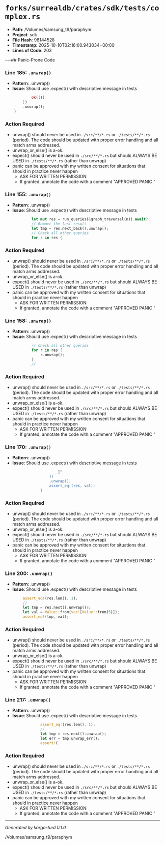 # `forks/surrealdb/crates/sdk/tests/complex.rs`

- **Path**: /Volumes/samsung_t9/paraphym
- **Project**: sdk
- **File Hash**: 98144528  
- **Timestamp**: 2025-10-10T02:16:00.943034+00:00  
- **Lines of Code**: 203

---## Panic-Prone Code


### Line 185: `.unwrap()`

- **Pattern**: .unwrap()
- **Issue**: Should use .expect() with descriptive message in tests

```rust
			Ok(())
		})
		.unwrap();
	}

```

### Action Required

- unwrap() should never be used in `./src/**/*.rs` or `./tests/**/*.rs` (period). The code should be updated with proper error handling and all match arms addressed.
- unwrap_or_else() is a-ok. 
- expect() should never be used in `./src/**/*.rs` but should ALWAYS BE USED in `./tests/**/*.rs` (rather than unwrap)
- panic can be approved with my written consent for situations that should in practice never happen  
  - ASK FOR WRITTEN PERMISSION
  - If granted, annotate the code with a comment "APPROVED PANIC "


### Line 155: `.unwrap()`

- **Pattern**: .unwrap()
- **Issue**: Should use .expect() with descriptive message in tests

```rust
			let mut res = run_queries(&graph_traversal(n)).await?;
			// Remove the last result
			let tmp = res.next_back().unwrap();
			// Check all other queries
			for r in res {
```

### Action Required

- unwrap() should never be used in `./src/**/*.rs` or `./tests/**/*.rs` (period). The code should be updated with proper error handling and all match arms addressed.
- unwrap_or_else() is a-ok. 
- expect() should never be used in `./src/**/*.rs` but should ALWAYS BE USED in `./tests/**/*.rs` (rather than unwrap)
- panic can be approved with my written consent for situations that should in practice never happen  
  - ASK FOR WRITTEN PERMISSION
  - If granted, annotate the code with a comment "APPROVED PANIC "


### Line 158: `.unwrap()`

- **Pattern**: .unwrap()
- **Issue**: Should use .expect() with descriptive message in tests

```rust
			// Check all other queries
			for r in res {
				r.unwrap();
			}
			//
```

### Action Required

- unwrap() should never be used in `./src/**/*.rs` or `./tests/**/*.rs` (period). The code should be updated with proper error handling and all match arms addressed.
- unwrap_or_else() is a-ok. 
- expect() should never be used in `./src/**/*.rs` but should ALWAYS BE USED in `./tests/**/*.rs` (rather than unwrap)
- panic can be approved with my written consent for situations that should in practice never happen  
  - ASK FOR WRITTEN PERMISSION
  - If granted, annotate the code with a comment "APPROVED PANIC "


### Line 170: `.unwrap()`

- **Pattern**: .unwrap()
- **Issue**: Should use .expect() with descriptive message in tests

```rust
						]"
					))
					.unwrap();
					assert_eq!(res, val);
				}
```

### Action Required

- unwrap() should never be used in `./src/**/*.rs` or `./tests/**/*.rs` (period). The code should be updated with proper error handling and all match arms addressed.
- unwrap_or_else() is a-ok. 
- expect() should never be used in `./src/**/*.rs` but should ALWAYS BE USED in `./tests/**/*.rs` (rather than unwrap)
- panic can be approved with my written consent for situations that should in practice never happen  
  - ASK FOR WRITTEN PERMISSION
  - If granted, annotate the code with a comment "APPROVED PANIC "


### Line 200: `.unwrap()`

- **Pattern**: .unwrap()
- **Issue**: Should use .expect() with descriptive message in tests

```rust
		assert_eq!(res.len(), 1);
		//
		let tmp = res.next().unwrap()?;
		let val = Value::from(vec![Value::from(5)]);
		assert_eq!(tmp, val);
```

### Action Required

- unwrap() should never be used in `./src/**/*.rs` or `./tests/**/*.rs` (period). The code should be updated with proper error handling and all match arms addressed.
- unwrap_or_else() is a-ok. 
- expect() should never be used in `./src/**/*.rs` but should ALWAYS BE USED in `./tests/**/*.rs` (rather than unwrap)
- panic can be approved with my written consent for situations that should in practice never happen  
  - ASK FOR WRITTEN PERMISSION
  - If granted, annotate the code with a comment "APPROVED PANIC "


### Line 217: `.unwrap()`

- **Pattern**: .unwrap()
- **Issue**: Should use .expect() with descriptive message in tests

```rust
				assert_eq!(res.len(), 1);
				//
				let tmp = res.next().unwrap();
				let err = tmp.unwrap_err();
				assert!(
```

### Action Required

- unwrap() should never be used in `./src/**/*.rs` or `./tests/**/*.rs` (period). The code should be updated with proper error handling and all match arms addressed.
- unwrap_or_else() is a-ok. 
- expect() should never be used in `./src/**/*.rs` but should ALWAYS BE USED in `./tests/**/*.rs` (rather than unwrap)
- panic can be approved with my written consent for situations that should in practice never happen  
  - ASK FOR WRITTEN PERMISSION
  - If granted, annotate the code with a comment "APPROVED PANIC "

---

*Generated by kargo-turd 0.1.0*

/Volumes/samsung_t9/paraphym